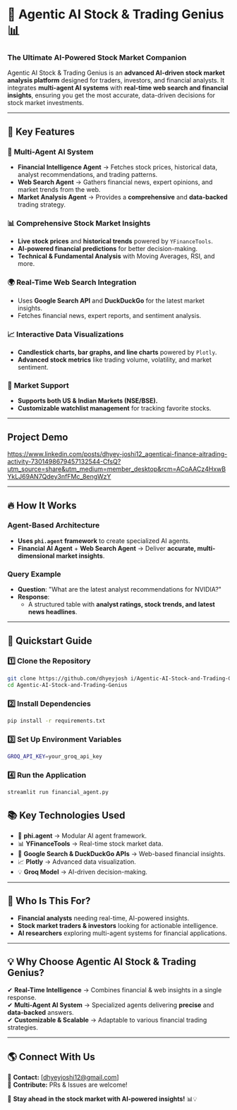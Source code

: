 # 🚀 **Agentic AI Stock & Trading Genius** 📊  

### **The Ultimate AI-Powered Stock Market Companion**

Agentic AI Stock & Trading Genius is an **advanced AI-driven stock market analysis platform** designed for traders, investors, and financial analysts. It integrates **multi-agent AI systems** with **real-time web search and financial insights**, ensuring you get the most accurate, data-driven decisions for stock market investments.

---

## 🌟 **Key Features**

### 🤖 **Multi-Agent AI System**
- **Financial Intelligence Agent** → Fetches stock prices, historical data, analyst recommendations, and trading patterns.
- **Web Search Agent** → Gathers financial news, expert opinions, and market trends from the web.
- **Market Analysis Agent** → Provides a **comprehensive** and **data-backed** trading strategy.

### 📊 **Comprehensive Stock Market Insights**
- **Live stock prices** and **historical trends** powered by `YFinanceTools`.
- **AI-powered financial predictions** for better decision-making.
- **Technical & Fundamental Analysis** with Moving Averages, RSI, and more.

### 🌍 **Real-Time Web Search Integration**
- Uses **Google Search API** and **DuckDuckGo** for the latest market insights.
- Fetches financial news, expert reports, and sentiment analysis.

### 📈 **Interactive Data Visualizations**
- **Candlestick charts, bar graphs, and line charts** powered by `Plotly`.
- **Advanced stock metrics** like trading volume, volatility, and market sentiment.

### 📌 **Market Support**
- **Supports both US & Indian Markets (NSE/BSE).**
- **Customizable watchlist management** for tracking favorite stocks.

---

## Project Demo 

https://www.linkedin.com/posts/dhyey-joshi12_agenticai-finance-aitrading-activity-7301498679457132544-CfsQ?utm_source=share&utm_medium=member_desktop&rcm=ACoAACz4HxwBYkLJ69AN7Qdey3nfFMc_8engWzY 

---
## 🔥 **How It Works**
### **Agent-Based Architecture**
- **Uses `phi.agent` framework** to create specialized AI agents.
- **Financial AI Agent** + **Web Search Agent** → Deliver **accurate, multi-dimensional market insights**.

### **Query Example**
- **Question**: "What are the latest analyst recommendations for NVIDIA?"
- **Response**:
  - A structured table with **analyst ratings, stock trends, and latest news headlines**.

---

## 🚀 **Quickstart Guide**

### **1️⃣ Clone the Repository**
```sh
git clone https://github.com/dhyeyjosh i/Agentic-AI-Stock-and-Trading-Genius.git
cd Agentic-AI-Stock-and-Trading-Genius
```
### **2️⃣ Install Dependencies**
```sh
pip install -r requirements.txt
```
### **3️⃣ Set Up Environment Variables**
```sh
GROQ_API_KEY=your_groq_api_key
```
### **4️⃣ Run the Application**
```sh
streamlit run financial_agent.py
```

## 📚 **Key Technologies Used**
- 🧠 **phi.agent** → Modular AI agent framework.
- 📊 **YFinanceTools** → Real-time stock market data.
- 🔎 **Google Search & DuckDuckGo APIs** → Web-based financial insights.
- 📈 **Plotly** → Advanced data visualization.
- 💡 **Groq Model** → AI-driven decision-making.

---

## 🎯 **Who Is This For?**
- **Financial analysts** needing real-time, AI-powered insights.
- **Stock market traders & investors** looking for actionable intelligence.
- **AI researchers** exploring multi-agent systems for financial applications.

---

## 💡 **Why Choose Agentic AI Stock & Trading Genius?**
✔ **Real-Time Intelligence** → Combines financial & web insights in a single response.  
✔ **Multi-Agent AI System** → Specialized agents delivering **precise** and **data-backed** answers.  
✔ **Customizable & Scalable** → Adaptable to various financial trading strategies.  

---

## 🌎 **Connect With Us**
📧 **Contact:** [dhyeyjoshi12@gmail.com]  
📢 **Contribute:** PRs & Issues are welcome!  

🚀 **Stay ahead in the stock market with AI-powered insights!** 📊💡

